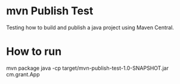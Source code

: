 # mvn Publish Test

Testing how to build and publish a java project using Maven Central.

# How to run
mvn package
java -cp target/mvn-publish-test-1.0-SNAPSHOT.jar cm.grant.App

